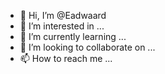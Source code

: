 - 👋 Hi, I’m @Eadwaard
- 👀 I’m interested in ...
- 🌱 I’m currently learning ...
- 💞️ I’m looking to collaborate on ...
- 📫 How to reach me ...

<!---
Eadwaard/Eadwaard is a ✨ special ✨ repository because its `README.md` (this file) appears on your GitHub profile.
You can click the Preview link to take a look at your changes.
--->

